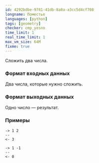 ```yaml
---
id: 4292bdbe-9781-41db-8a0a-a3cc5d4cf708
longname: Поместье
languages: [python]
tags: [geometry]
checker: cmp_yesno
time_limit: 1
real_time_limit: 1
max_vm_size: 64M
fixme: true
---
```



Сложить два числа.

### Формат входных данных

Два числа, которые нужно сложить.

### Формат выходных данных

Одно число — результат.

### Примеры

```
-> 1 2
--
<- 3
```

```
-> 1 -1
--
<- 0
```
